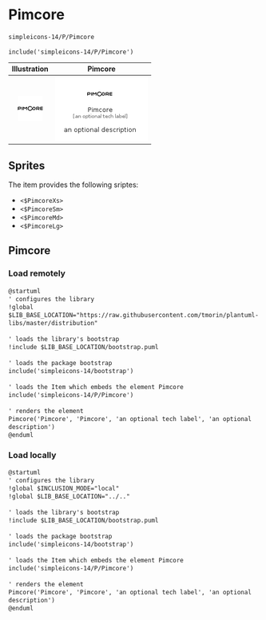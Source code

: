 # Pimcore


```text
simpleicons-14/P/Pimcore
```

```text
include('simpleicons-14/P/Pimcore')
```



| Illustration | Pimcore |
| :---: | :---: |
| ![illustration for Illustration](../../simpleicons-14/P/Pimcore.png) | ![illustration for Pimcore](../../simpleicons-14/P/Pimcore.Local.png) |



## Sprites
The item provides the following sriptes:

- `<$PimcoreXs>`
- `<$PimcoreSm>`
- `<$PimcoreMd>`
- `<$PimcoreLg>`





## Pimcore

### Load remotely
```plantuml
@startuml
' configures the library
!global $LIB_BASE_LOCATION="https://raw.githubusercontent.com/tmorin/plantuml-libs/master/distribution"

' loads the library's bootstrap
!include $LIB_BASE_LOCATION/bootstrap.puml

' loads the package bootstrap
include('simpleicons-14/bootstrap')

' loads the Item which embeds the element Pimcore
include('simpleicons-14/P/Pimcore')

' renders the element
Pimcore('Pimcore', 'Pimcore', 'an optional tech label', 'an optional description')
@enduml
```

### Load locally
```plantuml
@startuml
' configures the library
!global $INCLUSION_MODE="local"
!global $LIB_BASE_LOCATION="../.."

' loads the library's bootstrap
!include $LIB_BASE_LOCATION/bootstrap.puml

' loads the package bootstrap
include('simpleicons-14/bootstrap')

' loads the Item which embeds the element Pimcore
include('simpleicons-14/P/Pimcore')

' renders the element
Pimcore('Pimcore', 'Pimcore', 'an optional tech label', 'an optional description')
@enduml
```


